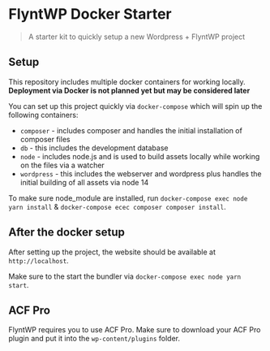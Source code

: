 # FlyntWP Docker Starter

> A starter kit to quickly setup a new Wordpress + FlyntWP project

## Setup

This repository includes multiple docker containers for working locally. **Deployment via Docker is not planned yet but may be considered later**

You can set up this project quickly via `docker-compose` which will spin up the following containers:

- `composer` - includes composer and handles the initial installation of composer files
- `db` - this includes the development database
- `node` - includes node.js and is used to build assets locally while working on the files via a watcher
- `wordpress` - this includes the webserver and wordpress plus handles the initial building of all assets via node 14

To make sure node_module are installed, run `docker-compose exec node yarn install` & `docker-compose ecec composer composer install`.

## After the docker setup

After setting up the project, the website should be available at `http://localhost`.

Make sure to the start the bundler via `docker-compose exec node yarn start`.

## ACF Pro

FlyntWP requires you to use ACF Pro. Make sure to download your ACF Pro plugin and put it into the `wp-content/plugins` folder.
